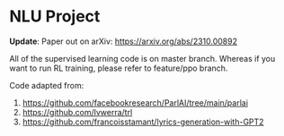 # NLU Project

**Update**: Paper out on arXiv: https://arxiv.org/abs/2310.00892

All of the supervised learning code is on master branch. 
Whereas if you want to run RL training, please refer to feature/ppo branch.

Code adapted from:

1. https://github.com/facebookresearch/ParlAI/tree/main/parlai
2. https://github.com/lvwerra/trl
3. https://github.com/francoisstamant/lyrics-generation-with-GPT2
